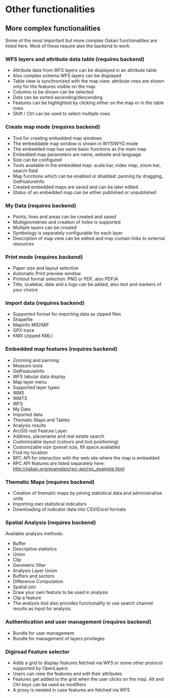 # Other functionalities

## More complex functionalities

Some of the most important but more complex Oskari functionalities are listed here. Most of these require also the backend to work.

### WFS layers and attribute data table (requires backend)

- Attribute data from WFS layers can be displayed in an attribute table
- Also complex schema WFS layers can be displayed
- Table view is synchronized with the map view: attribute rows are shown only for the features visible on the map
- Columns to be shown can be selected
- Data can be sorted ascending/descending
- Features can be highlighted by clicking either on the map or in the table rows
- Shift / Ctrl can be used to select multiple rows

### Create map mode (requires backend)

- Tool for creating embedded map windows
- The embeddable map window is shown in WYSIWYG mode
- The embedded map has same basic functions as the main map
- Embedded map parameters are name, website and language
- Size can be configured
- Tools available in the embedded map: scale bar, index map, zoom bar, search field
- Map functions which can be enabled or disabled: panning by dragging, GetFeatureInfo
- Created embedded maps are saved and can be later edited
- Status of an embedded map can be either published or unpublished

### My Data (requires backend)

- Points, lines and areas can be created and saved
- Multigeometries and creation of holes is supported
- Multiple layers can be created
- Symbology is separately configurable for each layer
- Description of map view can be edited and may contain links to external resources

### Print mode (requires backend)

- Paper size and layout selection
- Automatic Print preview window
- Printout format selection: PNG or PDF, also PDF/A
- Title, scalebar, date and a logo can be added, also text and markers of your choice

### Import data (requires backend)

- Supported format for importing data as zipped files
- Shapefile
- Mapinfo MID/MIF
- GPX trace
- KMX (zipped KML)

### Embedded map features (requires backend)

- Zooming and panning
- Measure tools
- GetFeatureInfo
- WFS tabular data display
- Map layer menu
- Supported layer types
- WMS
- WMTS
- WFS
- My Data
- Imported data
- Thematic Maps and Tables
- Analysis results
- ArcGIS rest Feature Layer
- Address, placename and real estate search
- Customizable layout (colours and tool positioning)
- Customizable size (preset size, fill space available)
- Find my location
- RPC API for interaction with the web site where the map is embedded
- RPC API features are listed separately here: http://oskari.org/examples/rpc-api/rpc_example.html

### Thematic Maps (requires backend)

- Creation of thematic maps by joining statistical data and administrative units
- Importing own statistical indicators
- Downloading of indicator data into CSV/Excel formats

### Spatial Analysis (requires backend)

Available analysis methods:
- Buffer
- Descriptive statistics
- Union
- Clip
- Geometric filter
- Analysis Layer Union
- Buffers and sectors
- Difference Computation
- Spatial join
- Draw your own feature to be used in analysis
- Clip a feature
- The analysis tool also provides functionality to use search channel results as input for analysis.

### Authentication and user management (requires backend)

- Bundle for user management
- Bundle for management of layers privileges

### Digiroad Feature selector

- Adds a grid to display features fetched via WFS or some other protocol supported by OpenLayers
- Users can view the features and edit their attributes
- Features get added to the grid when the user clicks on the map. Alt and Ctrl keys can be used as modifiers
- A proxy is needed in case features are fetched via WFS

